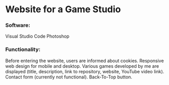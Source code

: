 # Website for a Game Studio

### Software:

Visual Studio Code
Photoshop

### Functionality:
Before entering the website, users are informed about cookies.
Responsive web design for mobile and desktop.
Various games developed by me are displayed (title, description, link to repository, website, YouTube video link).
Contact form (currently not functional).
Back-To-Top button.
